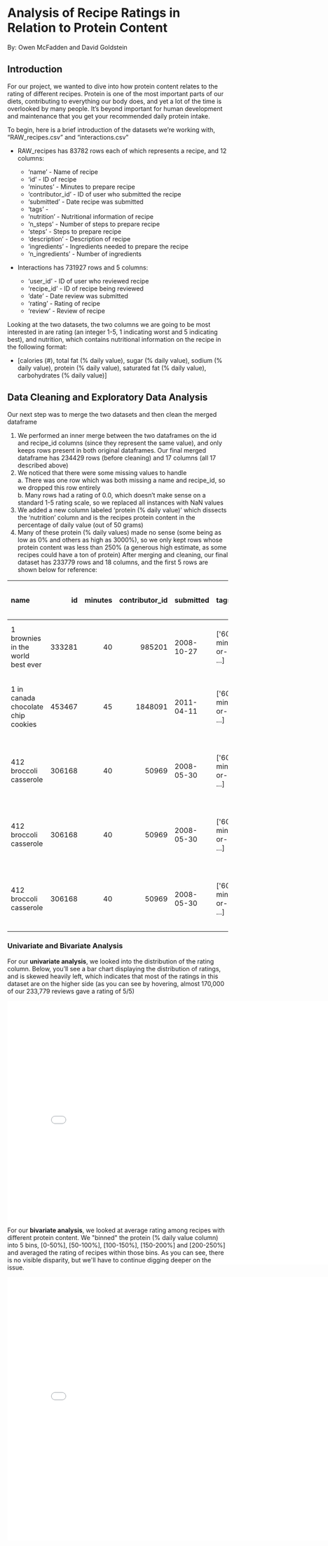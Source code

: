 # Analysis of Recipe Ratings in Relation to Protein Content
By: Owen McFadden and David Goldstein

## Introduction
For our project, we wanted to dive into how protein content relates to the rating of different recipes. Protein is one of the most important parts of our diets, contributing to everything our body does, and yet a lot of the time is overlooked by many people. It’s beyond important for human development and maintenance that you get your recommended daily protein intake.

To begin, here is a brief introduction of the datasets we’re working with, “RAW_recipes.csv” and “interactions.csv”
* RAW_recipes has 83782 rows each of which represents a recipe, and 12 columns:
  * ‘name’ -  Name of recipe
  * ‘id’ - ID of recipe
  * ‘minutes’ - Minutes to prepare recipe
  * ‘contributor_id’ - ID of user who submitted the recipe
  * ‘submitted’ - Date recipe was submitted
  * ‘tags’ - 
  * ‘nutrition’ - Nutritional information of recipe
  * ‘n_steps’ - Number of steps to prepare recipe
  * ‘steps’ - Steps to prepare recipe
  * ‘description’ - Description of recipe
  * ‘ingredients’ - Ingredients needed to prepare the recipe
  * ‘n_ingredients’ - Number of ingredients

* Interactions has 731927 rows and 5 columns:
  * ‘user_id’ - ID of user who reviewed recipe
  * ‘recipe_id’ - ID of recipe being reviewed
  * ‘date’ - Date review was submitted
  * ‘rating’ - Rating of recipe
  * ‘review’ - Review of recipe

Looking at the two datasets, the two columns we are going to be most interested in are rating (an integer 1-5, 1 indicating worst and 5 indicating best), and nutrition, which contains nutritional information on the recipe in the following format:
* [calories (#), total fat (% daily value), sugar (% daily value), sodium (% daily value), protein (% daily value), saturated fat (% daily value), carbohydrates (% daily value)]

## Data Cleaning and Exploratory Data Analysis
Our next step was to merge the two datasets and then clean the merged dataframe
1. We performed an inner merge between the two dataframes on the id and recipe_id columns (since they represent the same value), and only keeps rows present in both original dataframes. Our final merged dataframe has 234429 rows (before cleaning) and 17 columns (all 17 described above)
2. We noticed that there were some missing values to handle  
 a. There was one row which was both missing a name and recipe_id, so we dropped this row entirely  
 b. Many rows had a rating of 0.0, which doesn’t make sense on a standard 1-5 rating scale, so we replaced all instances with NaN values    
3. We added a new column labeled ‘protein (% daily value)’ which dissects the ‘nutrition’ column and is the recipes protein content in the percentage of daily value (out of 50 grams)  
4. Many of these protein (% daily values) made no sense (some being as low as 0% and others as high as 3000%), so we only kept rows whose protein content was less than 250% (a generous high estimate, as some recipes could have a ton of protein)
After merging and cleaning, our final dataset has 233779 rows and 18 columns, and the first 5 rows are shown below for reference:

| name                                 |     id |   minutes |   contributor_id | submitted   | tags                                | nutrition                              |   n_steps | steps                                     | description                            | ingredients                          |   n_ingredients |   user_id |   recipe_id | date       |   rating | review                                |   protein (% daily value) |
|:-------------------------------------|-------:|----------:|-----------------:|:------------|:-------------------------------------|:----------------------------------------|----------:|:------------------------------------------|:----------------------------------------|:-------------------------------------|----------------:|----------:|------------:|:-----------|---------:|:----------------------------------------|--------------------------:|
| 1 brownies in the world    best ever | 333281 |        40 |           985201 | 2008-10-27  | ['60-minutes-or-less', ...]          | [138.4, 10.0, 50.0, 3.0, 3.0, 19.0, 6.0] |        10 | ['heat the oven to 350f and ...]          | these are the most; chocolatey...       | ['bittersweet chocolate', ...]        |               9 |    386585 |      333281 | 2008-11-19 |        4 | These were pretty good...              |                         3 |
| 1 in canada chocolate chip cookies   | 453467 |        45 |          1848091 | 2011-04-11  | ['60-minutes-or-less', ...]          | [595.1, 46.0, 211.0, 22.0, 13.0, 51.0, 26.0] |        12 | ['pre-heat oven the 350 degrees...]      | this is the recipe that...              | ['white sugar', ...]                  |              11 |    424680 |      453467 | 2012-01-26 |        5 | Originally I was gonna...              |                        13 |
| 412 broccoli casserole               | 306168 |        40 |            50969 | 2008-05-30  | ['60-minutes-or-less', ...]          | [194.8, 20.0, 6.0, 32.0, 22.0, 36.0, 3.0] |         6 | ['preheat oven to 350 degrees'...]       | since there are already 411...          | ['frozen broccoli cuts', ...]         |               9 |     29782 |      306168 | 2008-12-31 |        5 | This was one of the best broccoli...   |                        22 |
| 412 broccoli casserole               | 306168 |        40 |            50969 | 2008-05-30  | ['60-minutes-or-less', ...]          | [194.8, 20.0, 6.0, 32.0, 22.0, 36.0, 3.0] |         6 | ['preheat oven to 350 degrees'...]       | since there are already 411...          | ['frozen broccoli cuts', ...]         |               9 | 1196280   |      306168 | 2009-04-13 |        5 | I made this for...                     |                        22 |
| 412 broccoli casserole               | 306168 |        40 |            50969 | 2008-05-30  | ['60-minutes-or-less', ...]          | [194.8, 20.0, 6.0, 32.0, 22.0, 36.0, 3.0] |         6 | ['preheat oven to 350 degrees'...]       | since there are already 411...          | ['frozen broccoli cuts', ...]         |               9 |    768828 |      306168 | 2013-08-02 |        5 | Loved this...                          |                        22 |

### Univariate and Bivariate Analysis
For our **univariate analysis**, we looked into the distribution of the rating column. Below, you’ll see a bar chart displaying the distribution of ratings, and is skewed heavily left, which indicates that most of the ratings in this dataset are on the higher side (as you can see by hovering, almost 170,000 of our 233,779 reviews gave a rating of 5/5)
<div style="margin-bottom: -100px;">
  <iframe
    src="assets/univariate.html"
    width="800"
    height="600"
    frameborder="0"
  ></iframe>
</div>

For our **bivariate analysis**, we looked at average rating among recipes with different protein content. We "binned" the protein (% daily value column) into 5 bins, [0-50%], [50-100%], [100-150%], [150-200%] and [200-250%] and averaged the rating of recipes within those bins. As you can see, there is no visible disparity, but we'll have to continue digging deeper on the issue.
<iframe
  src="assets/bivariate.html"
  width="800"
  height="600"
  frameborder="0"
></iframe>
